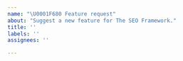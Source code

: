 ```yaml
---
name: "\U0001F680 Feature request"
about: "Suggest a new feature for The SEO Framework."
title: ''
labels: ''
assignees: ''

---
```


<!-- We'd love to know what we can add! Please elaborate on why you think this feature is useful. -->
